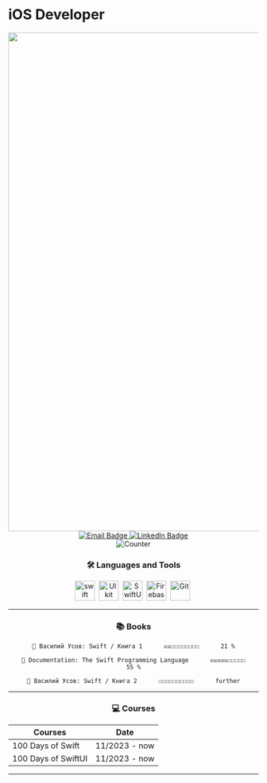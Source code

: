 # iOS Developer
<div id="header" align="center">
  <img src="https://github.com/DariaRahman/DariaRahman/assets/94872418/8de33662-5755-4dcf-8fd1-467a02bded64" width="1005"/>
<div id="badges">
<a href="mailto:dasharahman009@gmail.com">
<img src="https://img.shields.io/badge/-Email-fuchsia?style=for-the-badge&logo=google&logoColor=white" alt="Email Badge" />
</a>
<a href="https://www.linkedin.com/in/dariarahman/">
<img src="https://img.shields.io/badge/-LinkedIn-dodgerblue?style=for-the-badge&logo=linkedin&logoColor=white" alt="LinkedIn Badge" />
</a>
</div>
<img src="https://komarev.com/ghpvc/?username=DariaRahman&style=flat-square&color=blue" alt="Counter"/>

### 🛠 Languages and Tools

<div>
  <img src="https://github.com/DariaRahman/DariaRahman/assets/94872418/c0192517-dff5-4353-9030-68bc229244e4" title="Swift" alt="swift" width="40" height="40"/>&nbsp;
   <img src="https://github.com/DariaRahman/DariaRahman/assets/94872418/d699cc53-eaf0-4944-afbc-eecce4eb5433" title="UIkit" alt="UIkit" width="40" height="40"/>&nbsp;
  <img src="https://github.com/DariaRahman/DariaRahman/assets/94872418/775f7fbd-2468-4eba-a302-881a2e943100" title="SwiftUI" alt="SwiftUI" width="40" height="40"/>&nbsp;
     <img src="https://github.com/DariaRahman/DariaRahman/assets/94872418/021fee66-a904-49df-83e5-064ab4615f28" title="Firebase" alt="Firebase" width="40" height="40"/>&nbsp;
  <img src="https://github.githubassets.com/images/mona-loading-default.gif" title="Git" alt="Git" width="40" height="40"/>&nbsp;
</div>

---
  <div id="header" align="center">

  ###  📚  Books 
  
```text                       
📖 Василий Усов: Swift / Книга 1      ☒☒☐☐☐☐☐☐☐☐      21 %
  ``` 
```text                       
📖 Documentation: The Swift Programming Language      ☒☒☒☒☒☐☐☐☐☐      55 %
  ```
```text                       
📖 Василий Усов: Swift / Книга 2      ☐☐☐☐☐☐☐☐☐☐      further
  ```

    
---

### 💻 Courses

| Courses                                                         | Date              |
| ----------------------------------------------------------------| :---------------: |
| 100 Days of Swift                      | 11/2023 - now |
| 100 Days of SwiftUI          | 11/2023 - now |

---
